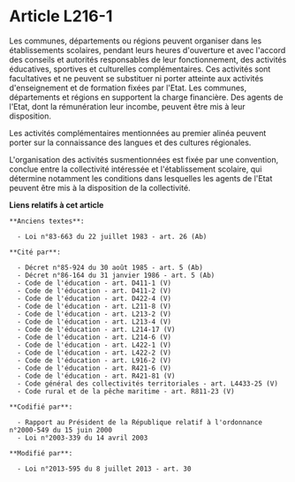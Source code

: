 # Article L216-1

Les communes, départements ou régions peuvent organiser dans les établissements scolaires, pendant leurs heures d'ouverture
et avec l'accord des conseils et autorités responsables de leur fonctionnement, des activités éducatives, sportives et
culturelles complémentaires. Ces activités sont facultatives et ne peuvent se substituer ni porter atteinte aux activités
d'enseignement et de formation fixées par l'Etat. Les communes, départements et régions en supportent la charge financière.
Des agents de l'Etat, dont la rémunération leur incombe, peuvent être mis à leur disposition.

Les activités complémentaires mentionnées au premier alinéa peuvent porter sur la connaissance des langues et des cultures
régionales.

L'organisation des activités susmentionnées est fixée par une convention, conclue entre la collectivité intéressée et
l'établissement scolaire, qui détermine notamment les conditions dans lesquelles les agents de l'Etat peuvent être mis à la
disposition de la collectivité.

**Liens relatifs à cet article**

	**Anciens textes**:

	  - Loi n°83-663 du 22 juillet 1983 - art. 26 (Ab)

	**Cité par**:

	  - Décret n°85-924 du 30 août 1985 - art. 5 (Ab)
	  - Décret n°86-164 du 31 janvier 1986 - art. 5 (Ab)
	  - Code de l'éducation - art. D411-1 (V)
	  - Code de l'éducation - art. D411-2 (V)
	  - Code de l'éducation - art. D422-4 (V)
	  - Code de l'éducation - art. L211-8 (V)
	  - Code de l'éducation - art. L213-2 (V)
	  - Code de l'éducation - art. L213-4 (V)
	  - Code de l'éducation - art. L214-17 (V)
	  - Code de l'éducation - art. L214-6 (V)
	  - Code de l'éducation - art. L422-1 (V)
	  - Code de l'éducation - art. L422-2 (V)
	  - Code de l'éducation - art. L916-2 (V)
	  - Code de l'éducation - art. R421-6 (V)
	  - Code de l'éducation - art. R421-81 (V)
	  - Code général des collectivités territoriales - art. L4433-25 (V)
	  - Code rural et de la pêche maritime - art. R811-23 (V)

	**Codifié par**:

	  - Rapport au Président de la République relatif à l'ordonnance n°2000-549 du 15 juin 2000
	  - Loi n°2003-339 du 14 avril 2003

	**Modifié par**:

	  - Loi n°2013-595 du 8 juillet 2013 - art. 30
